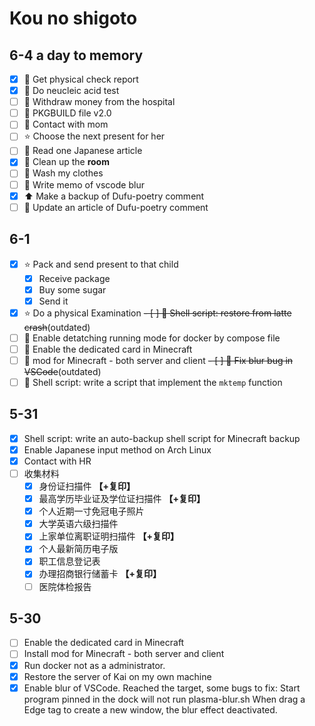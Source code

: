 
# Kou no shigoto

## 6-4 a day to memory

- [x] 🏥 Get physical check report
- [x] 🏥 Do neucleic acid test
- [ ] 🏥 Withdraw money from the hospital
- [ ] 🔡 PKGBUILD file v2.0
- [ ] 📲 Contact with mom
- [ ] ⭐ Choose the next present for her
- [ ] 📔 Read one Japanese article
- [x] 🚮 Clean up the **room**
- [ ] 🎽 Wash my clothes
- [ ] 📝 Write memo of vscode blur
- [x] ⬆️ Make a backup of Dufu-poetry comment
- [ ] 📝 Update an article of Dufu-poetry comment

## 6-1

- [x] ⭐ Pack and send present to that child
  - [x] Receive package
  - [x] Buy some sugar
  - [x] Send it
- [x] ⭐ Do a physical Examination
~~- [ ] 🔡 Shell script: restore from latte crash~~(outdated)
- [ ] 🔨 Enable detatching running mode for docker by compose file
- [ ] 🔨 Enable the dedicated card in Minecraft
- [ ] 🔨 mod for Minecraft - both server and client
~~- [ ] 🔨 Fix blur bug in VSCode~~(outdated)
- [ ] 🔡 Shell script: write a script that implement the `mktemp` function

## 5-31

- [x] Shell script: write an auto-backup shell script for Minecraft backup
- [x] Enable Japanese input method on Arch Linux
- [x] Contact with HR
- [ ] 收集材料
  - [x] 身份证扫描件 **【+复印】**
  - [x] 最高学历毕业证及学位证扫描件 **【+复印】**
  - [x] 个人近期一寸免冠电子照片
  - [x] 大学英语六级扫描件
  - [x] 上家单位离职证明扫描件 **【+复印】**
  - [x] 个人最新简历电子版
  - [x] 职工信息登记表
  - [x] 办理招商银行储蓄卡 **【+复印】**
  - [ ] 医院体检报告

## 5-30

- [ ] Enable the dedicated card in Minecraft
- [ ] Install mod for Minecraft - both server and client
- [x] Run docker not as a administrator.
- [x] Restore the server of Kai on my own machine
- [x] Enable blur of VSCode.
    Reached the target, some bugs to fix:
    Start program pinned in the dock will not run plasma-blur.sh
    When drag a Edge tag to create a new window, the blur effect deactivated.
